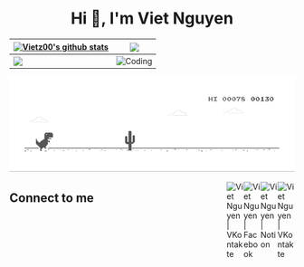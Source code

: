 <h1 align="center">Hi 👋, I'm Viet Nguyen</h1>

| <a href="https://github.com/vietz00" target="_parent"><img align="center" src="https://github-readme-stats.vercel.app/api?username=vietz00&show_icons=true&theme=vue-dark&hide_border=true&count_private=true" alt="Vietz00's github stats" /></a> | <a href="https://github.com/vietz00" target="_blank"><img align="center" src="https://github-readme-stats.vercel.app/api/top-langs/?username=vietz00&layout=compact&theme=vue-dark&hide_border=true" /></a> |
| --- | --- |
| <a href="https://github.com/vietz00" target="_blank"><img align="center" src="https://github-readme-streak-stats.herokuapp.com/?user=vietz00&theme=vue-dark&hide_border=true&count_private=true" /></a> |<img align="center" alt="Coding" width="350px" src="https://raw.githubusercontent.com/gist/vininjr/d29bb07bdadb41e4b0923bc8fa748b1a/raw/88f20c9d749d756be63f22b09f3c4ac570bc5101/programming.gif" style="vertical-align:middle;margin:0px 0px"> |

[![](dino.gif)](https://github.com/vietz00)

<a href="https://www.instagram.com/viet.z00" target="_blank">
  <img align="right" alt="Viet Nguyen | VKontakte" width="30px" src="https://upload.wikimedia.org/wikipedia/commons/thumb/e/e7/Instagram_logo_2016.svg/768px-Instagram_logo_2016.svg.png" /></a>
<a href="" target="_blank">
  <img align="right" alt="Viet Nguyen | Notion" width="30px" src="https://upload.wikimedia.org/wikipedia/commons/4/45/Notion_app_logo.png" /></a>
<a href="https://www.facebook.com/viet.z00" target="_blank">
  <img align="right" alt="Viet Nguyen | Facebook" width="30px" src="https://cdn.worldvectorlogo.com/logos/facebook-3-3.svg" /></a>
<a href="https://vk.com/vietz00" target="_blank">
  <img align="right" alt="Viet Nguyen | VKontakte" width="30px" src="https://upload.wikimedia.org/wikipedia/commons/2/21/VK.com-logo.svg" /></a>

## Connect to me 
